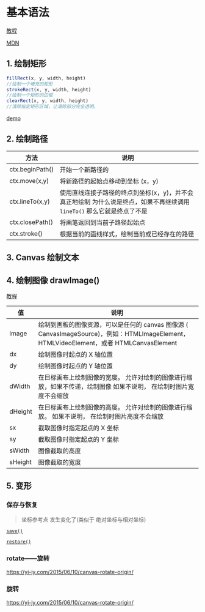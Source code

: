 

#  基本语法

[教程](https://www.twle.cn/l/yufei/canvas/canvas-basic-index.html)

[MDN](https://developer.mozilla.org/zh-CN/docs/Web/API/Canvas_API/Tutorial/Basic_usage)

## 1. 绘制矩形

```javascript
fillRect(x, y, width, height)
//绘制一个填充的矩形
strokeRect(x, y, width, height)
//绘制一个矩形的边框
clearRect(x, y, width, height)
//清除指定矩形区域，让清除部分完全透明。
```

[demo](https://codepen.io/pen/?editors=1010)

## 2. 绘制路径

| 方法            | 说明                                                         |
| --------------- | ------------------------------------------------------------ |
| ctx.beginPath() | 开始一个新路径的                                             |
| ctx.move(x,y)   | 将新路径的起始点移动到坐标 (x，y)                            |
| ctx.lineTo(x,y) | 使用直线连接子路径的终点到坐标(x，y)，并不会真正地绘制 为什么说是终点，如果不再继续调用 `lineTo()` 那么它就是终点了不是 |
| ctx.closePath() | 将画笔返回到当前子路径起始点                                 |
| ctx.stroke()    | 根据当前的画线样式，绘制当前或已经存在的路径                 |



## 3. Canvas 绘制文本





## 4. 绘制图像 drawImage()

[教程](https://www.twle.cn/l/yufei/canvas/canvas-basic-image-drawimage.html)

| 值      | 说明                                                         |
| ------- | ------------------------------------------------------------ |
| image   | 绘制到画板的图像资源，可以是任何的 canvas 图像源 ( CanvasImageSource)，例如：HTMLImageElement，HTMLVideoElement，或者 HTMLCanvasElement |
| dx      | 绘制图像时起点的 X 轴位置                                    |
| dy      | 绘制图像时起点的 Y 轴位置                                    |
| dWidth  | 在目标画布上绘制图像的宽度。 允许对绘制的图像进行缩放，如果不传递，绘制图像 如果不说明， 在绘制时图片宽度不会缩放 |
| dHeight | 在目标画布上绘制图像的高度。 允许对绘制的图像进行缩放。 如果不说明， 在绘制时图片高度不会缩放 |
| sx      | 截取图像时指定起点的 X 坐标                                  |
| sy      | 截取图像时指定起点的 Y 坐标                                  |
| sWidth  | 图像截取的高度                                               |
| sHeight | 图像截取的宽度                                               |





## 5. 变形

### 保存与恢复

> 坐标参考点 发生变化了(类似于 绝对坐标与相对坐标)

[`save()`](https://developer.mozilla.org/zh-CN/docs/Web/API/CanvasRenderingContext2D/save)

[`restore()`](https://developer.mozilla.org/zh-CN/docs/Web/API/CanvasRenderingContext2D/restore)



### rotate——旋转

https://yi-jy.com/2015/06/10/canvas-rotate-origin/



### 旋转

https://yi-jy.com/2015/06/10/canvas-rotate-origin/
